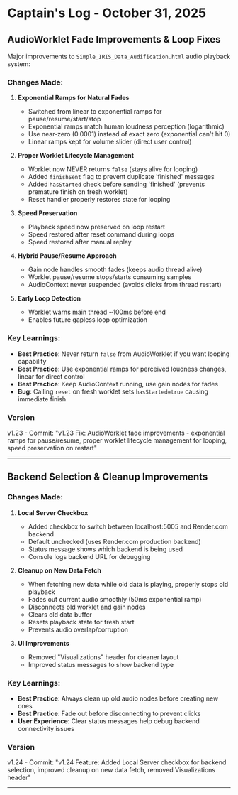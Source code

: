 # Captain's Log - October 31, 2025

## AudioWorklet Fade Improvements & Loop Fixes

Major improvements to `Simple_IRIS_Data_Audification.html` audio playback system:

### Changes Made:

1. **Exponential Ramps for Natural Fades**
   - Switched from linear to exponential ramps for pause/resume/start/stop
   - Exponential ramps match human loudness perception (logarithmic)
   - Use near-zero (0.0001) instead of exact zero (exponential can't hit 0)
   - Linear ramps kept for volume slider (direct user control)

2. **Proper Worklet Lifecycle Management**
   - Worklet now NEVER returns `false` (stays alive for looping)
   - Added `finishSent` flag to prevent duplicate 'finished' messages
   - Added `hasStarted` check before sending 'finished' (prevents premature finish on fresh worklet)
   - Reset handler properly restores state for looping

3. **Speed Preservation**
   - Playback speed now preserved on loop restart
   - Speed restored after reset command during loops
   - Speed restored after manual replay

4. **Hybrid Pause/Resume Approach**
   - Gain node handles smooth fades (keeps audio thread alive)
   - Worklet pause/resume stops/starts consuming samples
   - AudioContext never suspended (avoids clicks from thread restart)

5. **Early Loop Detection**
   - Worklet warns main thread ~100ms before end
   - Enables future gapless loop optimization

### Key Learnings:

- **Best Practice**: Never return `false` from AudioWorklet if you want looping capability
- **Best Practice**: Use exponential ramps for perceived loudness changes, linear for direct control
- **Best Practice**: Keep AudioContext running, use gain nodes for fades
- **Bug**: Calling `reset` on fresh worklet sets `hasStarted=true` causing immediate finish

### Version
v1.23 - Commit: "v1.23 Fix: AudioWorklet fade improvements - exponential ramps for pause/resume, proper worklet lifecycle management for looping, speed preservation on restart"

---

## Backend Selection & Cleanup Improvements

### Changes Made:

1. **Local Server Checkbox**
   - Added checkbox to switch between localhost:5005 and Render.com backend
   - Default unchecked (uses Render.com production backend)
   - Status message shows which backend is being used
   - Console logs backend URL for debugging

2. **Cleanup on New Data Fetch**
   - When fetching new data while old data is playing, properly stops old playback
   - Fades out current audio smoothly (50ms exponential ramp)
   - Disconnects old worklet and gain nodes
   - Clears old data buffer
   - Resets playback state for fresh start
   - Prevents audio overlap/corruption

3. **UI Improvements**
   - Removed "Visualizations" header for cleaner layout
   - Improved status messages to show backend type

### Key Learnings:

- **Best Practice**: Always clean up old audio nodes before creating new ones
- **Best Practice**: Fade out before disconnecting to prevent clicks
- **User Experience**: Clear status messages help debug backend connectivity issues

### Version
v1.24 - Commit: "v1.24 Feature: Added Local Server checkbox for backend selection, improved cleanup on new data fetch, removed Visualizations header"

---

